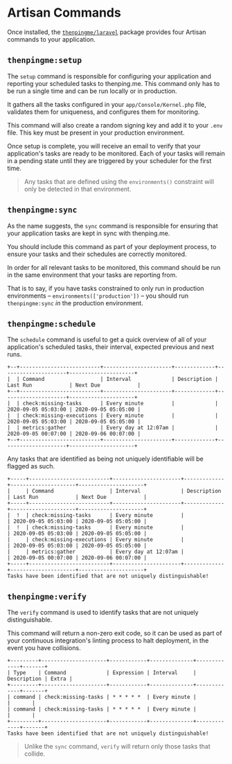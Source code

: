# Artisan Commands

Once installed, the [`thenpingme/laravel`](https://github.com/thenpingme/thenpingme-laravel) package provides four Artisan commands to your application.

## `thenpingme:setup`

The `setup` command is responsible for configuring your application and reporting your scheduled tasks to thenping.me. This command only has to be run a single time and can be run locally or in production.

It gathers all the tasks configured in your `app/Console/Kernel.php` file, validates them for uniqueness, and configures them for monitoring.

This command will also create a random signing key and add it to your `.env` file. This key must be present in your production environment.

Once setup is complete, you will receive an email to verify that your application's tasks are ready to be monitored. Each of your tasks will remain in a pending state until they are triggered by your scheduler for the first time.

> Any tasks that are defined using the `environments()` constraint will only be detected in that environment.

## `thenpingme:sync`

As the name suggests, the `sync` command is responsible for ensuring that your application tasks are kept in sync with thenping.me.

<div class="rounded shadow bg-indigo-50 px-4 py-1">
    <p class="text-indigo-700">You should include this command as part of your deployment process, to ensure your tasks and their schedules are correctly monitored.</p>
</div>

In order for all relevant tasks to be monitored, this command should be run in the same environment that your tasks are reporting from.

That is to say, if you have tasks constrained to only run in production environments &ndash; `environments(['production'])` &ndash; you should run `thenpingme:sync` *in* the production environment.

## `thenpingme:schedule`

The `schedule` command is useful to get a quick overview of all of your application's scheduled tasks, their interval, expected previous and next runs.

```
+--+--------------------------+----------------------+-------------+---------------------+---------------------+
|  | Command                  | Interval             | Description | Last Run            | Next Due            |
+--+--------------------------+----------------------+-------------+---------------------+---------------------+
|  | check:missing-tasks      | Every minute         |             | 2020-09-05 05:03:00 | 2020-09-05 05:05:00 |
|  | check:missing-executions | Every minute         |             | 2020-09-05 05:03:00 | 2020-09-05 05:05:00 |
|  | metrics:gather           | Every day at 12:07am |             | 2020-09-05 00:07:00 | 2020-09-06 00:07:00 |
+--+--------------------------+----------------------+-------------+---------------------+---------------------+
```

Any tasks that are identified as being not uniquely identifiable will be flagged as such.

```
+-----+--------------------------+----------------------+-------------+---------------------+---------------------+
|     | Command                  | Interval             | Description | Last Run            | Next Due            |
+-----+--------------------------+----------------------+-------------+---------------------+---------------------+
|  !  | check:missing-tasks      | Every minute         |             | 2020-09-05 05:03:00 | 2020-09-05 05:05:00 |
|  !  | check:missing-tasks      | Every minute         |             | 2020-09-05 05:03:00 | 2020-09-05 05:05:00 |
|     | check:missing-executions | Every minute         |             | 2020-09-05 05:03:00 | 2020-09-05 05:05:00 |
|     | metrics:gather           | Every day at 12:07am |             | 2020-09-05 00:07:00 | 2020-09-06 00:07:00 |
+-----+--------------------------+----------------------+-------------+---------------------+---------------------+
Tasks have been identified that are not uniquely distinguishable!
```

## `thenpingme:verify`

The `verify` command is used to identify tasks that are not uniquely distinguishable.

This command will return a non-zero exit code, so it can be used as part of your continuous integration's linting process to halt deployment, in the event you have collisions.

```
+---------+---------------------+------------+--------------+-------------+-------+
| Type    | Command             | Expression | Interval     | Description | Extra |
+---------+---------------------+------------+--------------+-------------+-------+
| command | check:missing-tasks | * * * * *  | Every minute |             |       |
| command | check:missing-tasks | * * * * *  | Every minute |             |       |
+---------+---------------------+------------+--------------+-------------+-------+
Tasks have been identified that are not uniquely distinguishable!
```

> Unlike the `sync` command, `verify` will return only those tasks that collide.
